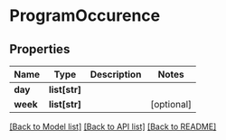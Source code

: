 # ProgramOccurence

## Properties
Name | Type | Description | Notes
------------ | ------------- | ------------- | -------------
**day** | **list[str]** |  | 
**week** | **list[str]** |  | [optional] 

[[Back to Model list]](../../README.md#documentation-for-models) [[Back to API list]](../../README.md#documentation-for-api-endpoints) [[Back to README]](../../README.md)


